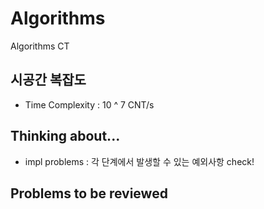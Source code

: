 # Algorithms
Algorithms CT

## 시공간 복잡도

- Time Complexity : 10 ^ 7 CNT/s

## Thinking about...

- impl problems : 각 단계에서 발생할 수 있는 예외사항 check!

## Problems to be reviewed
